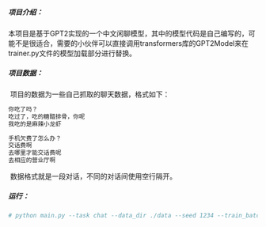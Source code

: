 ##### 项目介绍：

​		本项目是基于GPT2实现的一个中文闲聊模型，其中的模型代码是自己编写的，可能不是很适合，需要的小伙伴可以直接调用transformers库的GPT2Model来在trainer.py文件的模型加载部分进行替换。

##### 项目数据：

​		项目的数据为一些自己抓取的聊天数据，格式如下：

```markdown
你吃了吗？
吃过了，吃的糖醋排骨，你呢
我吃的是麻辣小龙虾

手机欠费了怎么办？
交话费啊
去哪里才能交话费呢
去相应的营业厅啊
```

​		数据格式就是一段对话，不同的对话间使用空行隔开。

##### 运行：

```python
# python main.py --task chat --data_dir ./data --seed 1234 --train_batch_size 2 --max_seq_len 300 --learning_rate 5e-5 --train_epochs 2 --do_train
```

